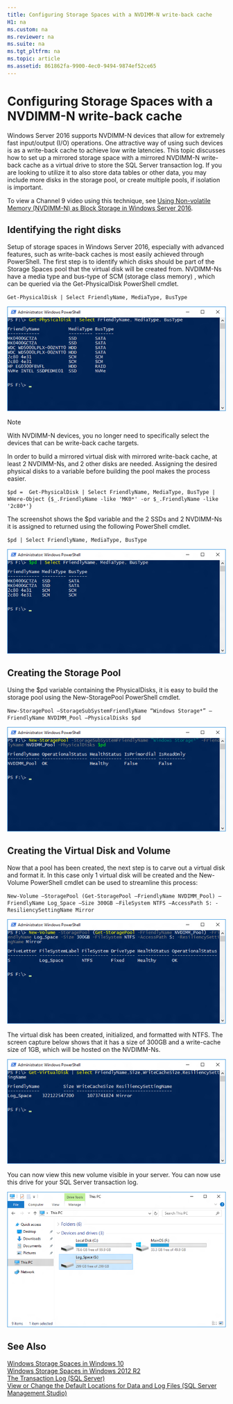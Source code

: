 ```yaml
---
title: Configuring Storage Spaces with a NVDIMM-N write-back cache
H1: na
ms.custom: na
ms.reviewer: na
ms.suite: na
ms.tgt_pltfrm: na
ms.topic: article
ms.assetid: 861862fa-9900-4ec0-9494-9874ef52ce65
---
```

# Configuring Storage Spaces with a NVDIMM-N write-back cache
  Windows Server 2016 supports NVDIMM-N devices that allow for extremely fast input/output (I/O) operations. One attractive way of using such devices is as a write-back cache to achieve low write latencies. This topic discusses how to set up a mirrored storage space with a mirrored NVDIMM-N write-back cache as a virtual drive to store the SQL Server transaction log. If you are looking to utilize it to also store data tables or other data, you may include more disks in the storage pool, or create multiple pools, if isolation is important.  
  
 To view a Channel 9 video using this technique, see [Using Non-volatile Memory (NVDIMM-N) as Block Storage in Windows Server 2016](https://channel9.msdn.com/Events/Build/2016/P466).  
  
## Identifying the right disks  
 Setup of storage spaces in Windows Server 2016, especially with advanced features, such as write-back caches is most easily achieved through PowerShell. The first step is to identify which disks should be part of the Storage Spaces pool that the virtual disk will be created from. NVDIMM-Ns have a media type and bus-type of SCM (storage class memory) , which can be queried via the Get-PhysicalDisk PowerShell cmdlet.  
  
```  
Get-PhysicalDisk | Select FriendlyName, MediaType, BusType  
```  
  
 ![Get-PhysicalDisk](../../Topics/TopicNameContainA/media/Get-PhysicalDisk.png "Get-PhysicalDisk")  
  
> [!NOTE]  
>  With NVDIMM-N devices, you no longer need to specifically select the devices that can be write-back cache targets.  
  
 In order to build a mirrored virtual disk with mirrored write-back cache, at least 2 NVDIMM-Ns, and 2 other disks are needed. Assigning the desired physical disks to a variable before building the pool makes the process easier.  
  
```  
$pd =  Get-PhysicalDisk | Select FriendlyName, MediaType, BusType | WHere-Object {$_.FriendlyName -like 'MK0*' -or $_.FriendlyName -like '2c80*'}  
```  
  
 The screenshot shows the $pd variable and the 2 SSDs and 2 NVDIMM-Ns it is assigned to returned using the following PowerShell cmdlet.  
  
```  
$pd | Select FriendlyName, MediaType, BusType  
```  
  
 ![Select FriendlyName](../../Topics/TopicNameContainA/media/Select-FriendlyName.png "Select FriendlyName")  
  
## Creating the Storage Pool  
 Using the $pd variable containing the PhysicalDisks, it is easy to build the storage pool using the New-StoragePool PowerShell cmdlet.  
  
```  
New-StoragePool –StorageSubSystemFriendlyName “Windows Storage*” –FriendlyName NVDIMM_Pool –PhysicalDisks $pd  
```  
  
 ![New-StoragePool](../../Topics/TopicNameContainA/media/New-StoragePool.png "New-StoragePool")  
  
## Creating the Virtual Disk and Volume  
 Now that a pool has been created, the next step is to carve out a virtual disk and format it. In this case only 1 virtual disk will be created and the New-Volume PowerShell cmdlet can be used to streamline this process:  
  
```  
New-Volume –StoragePool (Get-StoragePool –FriendlyName NVDIMM_Pool) –FriendlyName Log_Space –Size 300GB –FileSystem NTFS –AccessPath S: -ResiliencySettingName Mirror  
```  
  
 ![New-Volume](../../Topics/TopicNameContainA/media/New-Volume.png "New-Volume")  
  
 The virtual disk has been created, initialized, and formatted with NTFS. The screen capture below shows that it has a size of 300GB and a write-cache size of 1GB, which will be hosted on the NVDIMM-Ns.  
  
 ![Get-VirtualDisk](../../Topics/TopicNameContainA/media/Get-VirtualDisk.png "Get-VirtualDisk")  
  
 You can now view this new volume visible in your server. You can now use this drive for your SQL Server transaction log.  
  
 ![Log_Space Drive](../../Topics/TopicNameContainA/media/Log_Space-Drive.png "Log_Space Drive")  
  
## See Also  
 [Windows Storage Spaces in Windows 10](http://windows.microsoft.com/en-us/windows-10/storage-spaces-windows-10)   
 [Windows Storage Spaces in Windows 2012 R2](https://technet.microsoft.com/en-us/library/hh831739.aspx)   
 [The Transaction Log &#40;SQL Server&#41;](../../Topics/TopicNameNotContainA/The-Transaction-Log--SQL-Server-.md)   
 [View or Change the Default Locations for Data and Log Files &#40;SQL Server Management Studio&#41;](../../Topics/TopicNameNotContainA/View-or-Change-the-Default-Locations-for-Data-and-Log-Files--SQL-Server-Management-Studio-.md)  
  
  